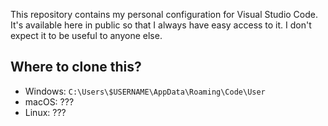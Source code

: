 This repository contains my personal configuration for Visual Studio Code. It's available here in public so that I always have easy access to it. I don't expect it to be useful to anyone else.

## Where to clone this?

* Windows: `C:\Users\$USERNAME\AppData\Roaming\Code\User`
* macOS: ???
* Linux: ???
